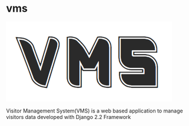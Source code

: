 # vms

![VMS](https://github.com/dipeshanandparab/vms/blob/master/logo.png?raw=true "VMS")

Visitor Management System(VMS) is a web based application to manage visitors data developed with Django 2.2 Framework
